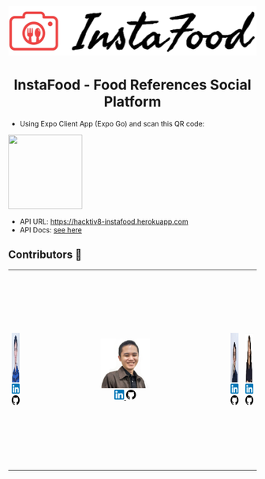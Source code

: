 <p align=center>
<img src="https://raw.githubusercontent.com/devinaacs/instafood/development/assets/logoinstafood.jpg" height="100" /> 
</p>   
<h1 align=center> InstaFood - Food References Social Platform </h1>
 
- Using Expo Client App (Expo Go) and scan this QR code:  
<img src="https://qr.expo.dev/expo-go?owner=devinaacs&slug=instafood&releaseChannel=default&host=exp.host" width="150" height="150" />
 
- API URL: https://hacktiv8-instafood.herokuapp.com 
- API Docs: [see here](api_docs.md)

<h2> Contributors 🌠 </h2>
<table>
  <tr>
    <td align=center>
      <img src="https://raw.githubusercontent.com/devinaacs/instafood/development/assets/daniel.jpg" height="100" />
     <br />
        <a href="https://www.linkedin.com/in/rl-daniel/" title="linkedin" target="_blank">
          <img src="https://raw.githubusercontent.com/devinaacs/instafood/development/assets/linkedin.png" height="20" />
        </a>
        <a href="https://github.com/danielrylv" title="github">
         <img src="https://raw.githubusercontent.com/devinaacs/instafood/development/assets/github.png" height="20" />
        </a>
    </td>
    <td align=center height="400" width="400">
      <img src="https://raw.githubusercontent.com/devinaacs/instafood/development/assets/bima.png" height="100" />
      <br />
        <a href="https://www.linkedin.com/in/bimansyah-pratama-345329215/" title="linkedin" target="_blank">
          <img src="https://raw.githubusercontent.com/devinaacs/instafood/development/assets/linkedin.png" height="20" />
        </a>
        <a href="https://github.com/acr8" title="github">
         <img src="https://raw.githubusercontent.com/devinaacs/instafood/development/assets/github.png" height="20" />
        </a>
    </td>
    <td align=center>
      <img src="https://raw.githubusercontent.com/devinaacs/instafood/development/assets/rafi.png" height="100" />
      <br />
        <a href="https://www.linkedin.com/in/rafi-ramdhani-a-5a9349114/" title="linkedin" target="_blank">
          <img src="https://raw.githubusercontent.com/devinaacs/instafood/development/assets/linkedin.png" height="20" />
        </a>
        <a href="https://github.com/rafi-ramdhani" title="github">
         <img src="https://raw.githubusercontent.com/devinaacs/instafood/development/assets/github.png" height="20" />
        </a>
    </td>
    <td align=center>
      <img src="https://raw.githubusercontent.com/devinaacs/instafood/development/assets/devina.png" height="100" />
      <br />
        <a href="https://www.linkedin.com/in/devinacecilias/" title="linkedin" target="_blank">
          <img src="https://raw.githubusercontent.com/devinaacs/instafood/development/assets/linkedin.png" height="20" />
        </a>
        <a href="https://github.com/devinaacs" title="github">
         <img src="https://raw.githubusercontent.com/devinaacs/instafood/development/assets/github.png" height="20" />
        </a>
    </td>
  </tr> 
</table> 




